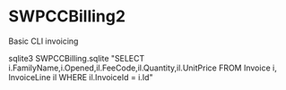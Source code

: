 SWPCCBilling2
=============

Basic CLI invoicing

sqlite3 SWPCCBilling.sqlite "SELECT i.FamilyName,i.Opened,il.FeeCode,il.Quantity,il.UnitPrice FROM Invoice i, InvoiceLine il WHERE il.InvoiceId = i.Id"
